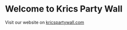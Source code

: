 # Welcome to Krics Party Wall

Visit our website on <a href="https://kricspartywall.com/" target="_blank">kricspartywall.com</a>
